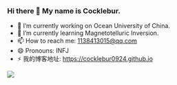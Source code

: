 ### Hi there 👋 My name is Cocklebur.

<!--
**cocklebur0924/cocklebur0924** is a ✨ _special_ ✨ repository because its `README.md` (this file) appears on your GitHub profile.

Here are some ideas to get you started:

- 🔭 I’m currently working on Ocean University of China.
- 🌱 I’m currently learning Magnetotelluric Inversion.
- 👯 I’m looking to collaborate on ...
- 🤔 I’m looking for help with ...
- 💬 Ask me about ...
- 📫 How to reach me: 1138413015@qq.com
- 😄 Pronouns: ...
- ⚡ Fun fact: ...
-->

- 🔭 I’m currently working on Ocean University of China.
- 🌱 I’m currently learning Magnetotelluric Inversion.
- 📫 How to reach me: 1138413015@qq.com
- 😄 Pronouns: INFJ
- ⚡ 我的博客地址: https://cocklebur0924.github.io

![](https://github-readme-stats.vercel.app/api?username=cocklebur0924)
